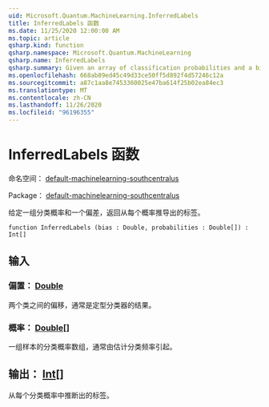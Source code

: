 ```yaml
---
uid: Microsoft.Quantum.MachineLearning.InferredLabels
title: InferredLabels 函数
ms.date: 11/25/2020 12:00:00 AM
ms.topic: article
qsharp.kind: function
qsharp.namespace: Microsoft.Quantum.MachineLearning
qsharp.name: InferredLabels
qsharp.summary: Given an array of classification probabilities and a bias, returns the label inferred from each probability.
ms.openlocfilehash: 668ab89ed45c49d33ce50ff5d892f4d57246c12a
ms.sourcegitcommit: a87c1aa8e7453360025e47ba614f25b02ea84ec3
ms.translationtype: MT
ms.contentlocale: zh-CN
ms.lasthandoff: 11/26/2020
ms.locfileid: "96196355"
---
```

# <a name="inferredlabels-function"></a>InferredLabels 函数

命名空间： [default-machinelearning-southcentralus](xref:Microsoft.Quantum.MachineLearning)

Package： [default-machinelearning-southcentralus](https://nuget.org/packages/Microsoft.Quantum.MachineLearning)


给定一组分类概率和一个偏差，返回从每个概率推导出的标签。

```qsharp
function InferredLabels (bias : Double, probabilities : Double[]) : Int[]
```


## <a name="input"></a>输入

### <a name="bias--double"></a>偏置： [Double](xref:microsoft.quantum.lang-ref.double)

两个类之间的偏移，通常是定型分类器的结果。


### <a name="probabilities--double"></a>概率： [Double](xref:microsoft.quantum.lang-ref.double)[]

一组样本的分类概率数组，通常由估计分类频率引起。



## <a name="output--int"></a>输出： [Int](xref:microsoft.quantum.lang-ref.int)[]

从每个分类概率中推断出的标签。